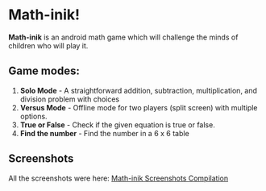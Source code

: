# Math-inik!


**Math-inik** is an android math game which will challenge the minds of children who will play it.

## Game modes:
 1. **Solo Mode** - A straightforward addition, subtraction, multiplication, and division problem with choices
 2.  **Versus Mode** - Offline mode for two players (split screen) with multiple options.
 3. **True or False** - Check if the given equation is true or false.
 4. **Find the number** - Find the number in a 6 x 6 table

## Screenshots
All the screenshots were here:
[Math-inik Screenshots Compilation](https://github.com/dormammuuuuu/mathinik/tree/master/Screenshots)

